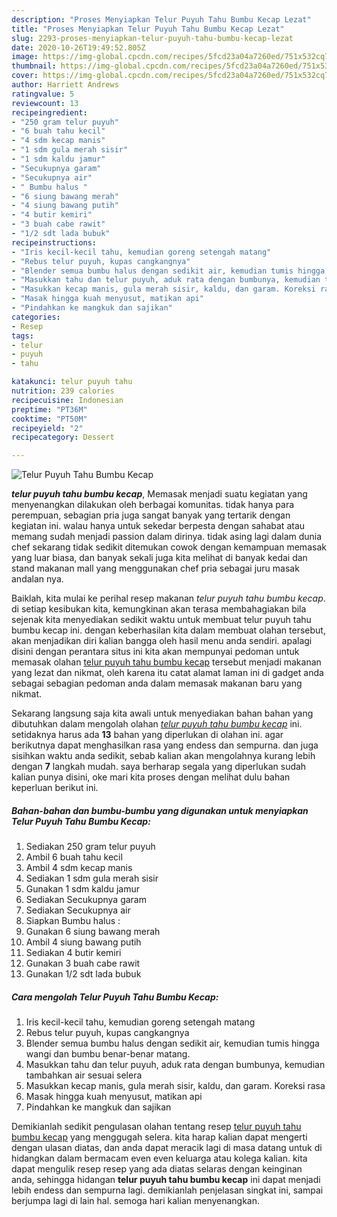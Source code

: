 ```yaml
---
description: "Proses Menyiapkan Telur Puyuh Tahu Bumbu Kecap Lezat"
title: "Proses Menyiapkan Telur Puyuh Tahu Bumbu Kecap Lezat"
slug: 2293-proses-menyiapkan-telur-puyuh-tahu-bumbu-kecap-lezat
date: 2020-10-26T19:49:52.805Z
image: https://img-global.cpcdn.com/recipes/5fcd23a04a7260ed/751x532cq70/telur-puyuh-tahu-bumbu-kecap-foto-resep-utama.jpg
thumbnail: https://img-global.cpcdn.com/recipes/5fcd23a04a7260ed/751x532cq70/telur-puyuh-tahu-bumbu-kecap-foto-resep-utama.jpg
cover: https://img-global.cpcdn.com/recipes/5fcd23a04a7260ed/751x532cq70/telur-puyuh-tahu-bumbu-kecap-foto-resep-utama.jpg
author: Harriett Andrews
ratingvalue: 5
reviewcount: 13
recipeingredient:
- "250 gram telur puyuh"
- "6 buah tahu kecil"
- "4 sdm kecap manis"
- "1 sdm gula merah sisir"
- "1 sdm kaldu jamur"
- "Secukupnya garam"
- "Secukupnya air"
- " Bumbu halus "
- "6 siung bawang merah"
- "4 siung bawang putih"
- "4 butir kemiri"
- "3 buah cabe rawit"
- "1/2 sdt lada bubuk"
recipeinstructions:
- "Iris kecil-kecil tahu, kemudian goreng setengah matang"
- "Rebus telur puyuh, kupas cangkangnya"
- "Blender semua bumbu halus dengan sedikit air, kemudian tumis hingga wangi dan bumbu benar-benar matang."
- "Masukkan tahu dan telur puyuh, aduk rata dengan bumbunya, kemudian tambahkan air sesuai selera"
- "Masukkan kecap manis, gula merah sisir, kaldu, dan garam. Koreksi rasa"
- "Masak hingga kuah menyusut, matikan api"
- "Pindahkan ke mangkuk dan sajikan"
categories:
- Resep
tags:
- telur
- puyuh
- tahu

katakunci: telur puyuh tahu 
nutrition: 239 calories
recipecuisine: Indonesian
preptime: "PT36M"
cooktime: "PT50M"
recipeyield: "2"
recipecategory: Dessert

---
```



![Telur Puyuh Tahu Bumbu Kecap](https://img-global.cpcdn.com/recipes/5fcd23a04a7260ed/751x532cq70/telur-puyuh-tahu-bumbu-kecap-foto-resep-utama.jpg)

<b><i>telur puyuh tahu bumbu kecap</i></b>, Memasak menjadi suatu kegiatan yang menyenangkan dilakukan oleh berbagai komunitas. tidak hanya para perempuan, sebagian pria juga sangat banyak yang tertarik dengan kegiatan ini. walau hanya untuk sekedar berpesta dengan sahabat atau memang sudah menjadi passion dalam dirinya. tidak asing lagi dalam dunia chef sekarang tidak sedikit ditemukan cowok dengan kemampuan memasak yang luar biasa, dan banyak sekali juga kita melihat di banyak kedai dan stand makanan mall yang menggunakan chef pria sebagai juru masak andalan nya.



Baiklah, kita mulai ke perihal resep makanan <i>telur puyuh tahu bumbu kecap</i>. di setiap kesibukan kita, kemungkinan akan terasa membahagiakan bila sejenak kita menyediakan sedikit waktu untuk membuat telur puyuh tahu bumbu kecap ini. dengan keberhasilan kita dalam membuat olahan tersebut, akan menjadikan diri kalian bangga oleh hasil menu anda sendiri. apalagi disini dengan perantara situs ini kita akan mempunyai pedoman untuk memasak olahan <u>telur puyuh tahu bumbu kecap</u> tersebut menjadi makanan yang lezat dan nikmat, oleh karena itu catat alamat laman ini di gadget anda sebagai sebagian pedoman anda dalam memasak makanan baru yang nikmat.


Sekarang langsung saja kita awali untuk menyediakan bahan bahan yang dibutuhkan dalam mengolah olahan <u><i>telur puyuh tahu bumbu kecap</i></u> ini. setidaknya harus ada <b>13</b> bahan yang diperlukan di olahan ini. agar berikutnya dapat menghasilkan rasa yang endess dan sempurna. dan juga sisihkan waktu anda sedikit, sebab kalian akan mengolahnya kurang lebih dengan <b>7</b> langkah mudah. saya berharap segala yang diperlukan sudah kalian punya disini, oke mari kita proses dengan melihat dulu bahan keperluan berikut ini.

<!--inarticleads1-->

##### Bahan-bahan dan bumbu-bumbu yang digunakan untuk menyiapkan Telur Puyuh Tahu Bumbu Kecap:

1. Sediakan 250 gram telur puyuh
1. Ambil 6 buah tahu kecil
1. Ambil 4 sdm kecap manis
1. Sediakan 1 sdm gula merah sisir
1. Gunakan 1 sdm kaldu jamur
1. Sediakan Secukupnya garam
1. Sediakan Secukupnya air
1. Siapkan  Bumbu halus :
1. Gunakan 6 siung bawang merah
1. Ambil 4 siung bawang putih
1. Sediakan 4 butir kemiri
1. Gunakan 3 buah cabe rawit
1. Gunakan 1/2 sdt lada bubuk




<!--inarticleads2-->

##### Cara mengolah Telur Puyuh Tahu Bumbu Kecap:

1. Iris kecil-kecil tahu, kemudian goreng setengah matang
1. Rebus telur puyuh, kupas cangkangnya
1. Blender semua bumbu halus dengan sedikit air, kemudian tumis hingga wangi dan bumbu benar-benar matang.
1. Masukkan tahu dan telur puyuh, aduk rata dengan bumbunya, kemudian tambahkan air sesuai selera
1. Masukkan kecap manis, gula merah sisir, kaldu, dan garam. Koreksi rasa
1. Masak hingga kuah menyusut, matikan api
1. Pindahkan ke mangkuk dan sajikan




Demikianlah sedikit pengulasan olahan tentang resep <u>telur puyuh tahu bumbu kecap</u> yang menggugah selera. kita harap kalian dapat mengerti dengan ulasan diatas, dan anda dapat meracik lagi di masa datang untuk di hidangkan dalam bermacam even even keluarga atau kolega kalian. kita dapat mengulik resep resep yang ada diatas selaras dengan keinginan anda, sehingga hidangan <b>telur puyuh tahu bumbu kecap</b> ini dapat menjadi lebih endess dan sempurna lagi. demikianlah penjelasan singkat ini, sampai berjumpa lagi di lain hal. semoga hari kalian menyenangkan.

